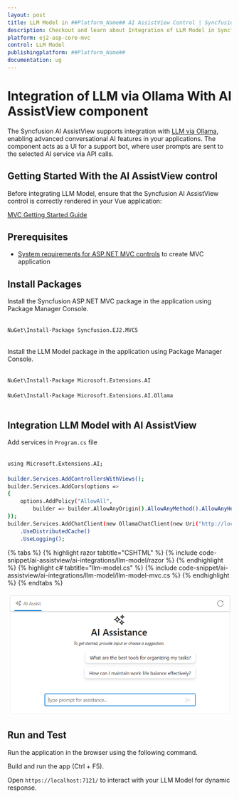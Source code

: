 ```yaml
---
layout: post
title: LLM Model in ##Platform_Name## AI AssistView Control | Syncfusion
description: Checkout and learn about Integration of LLM Model in Syncfusion ##Platform_Name## AI AssistView control of Syncfusion Essential JS 2 and more.
platform: ej2-asp-core-mvc
control: LLM Model
publishingplatform: ##Platform_Name##
documentation: ug
---
```

 
# Integration of LLM via Ollama With AI AssistView component

The Syncfusion AI AssistView supports integration with [LLM via Ollama](https://ollama.com), enabling advanced conversational AI features in your applications. The component acts as a UI for a support bot, where user prompts are sent to the selected AI service via API calls.

## Getting Started With the AI AssistView control
 
Before integrating LLM Model, ensure that the Syncfusion AI AssistView control is correctly rendered in your Vue application:
 
[ MVC Getting Started Guide](../getting-started)
 
## Prerequisites

* [System requirements for ASP.NET MVC controls](https://ej2.syncfusion.com/aspnetmvc/documentation/system-requirements) to create MVC application
 
## Install Packages
 
Install the Syncfusion ASP.NET MVC package in the application  using Package Manager Console.
 
```bash
 
NuGet\Install-Package Syncfusion.EJ2.MVC5
 
```

Install the LLM Model package in the application using Package Manager Console.
 
```bash
 
NuGet\Install-Package Microsoft.Extensions.AI

NuGet\Install-Package Microsoft.Extensions.AI.Ollama
 
```
 
##  Integration LLM Model with AI AssistView

Add services in `Program.cs` file 

```bash

using Microsoft.Extensions.AI;

builder.Services.AddControllersWithViews();
builder.Services.AddCors(options =>
{
    options.AddPolicy("AllowAll",
        builder => builder.AllowAnyOrigin().AllowAnyMethod().AllowAnyHeader());
});
builder.Services.AddChatClient(new OllamaChatClient(new Uri("http://localhost:11434/"), "deepseek-r1"))
    .UseDistributedCache()
    .UseLogging();

```

{% tabs %}
{% highlight razor tabtitle="CSHTML" %}
{% include code-snippet/ai-assistview/ai-integrations/llm-model/razor %}
{% endhighlight %}
{% highlight c# tabtitle="llm-model.cs" %}
{% include code-snippet/ai-assistview/ai-integrations/llm-model/llm-model-mvc.cs %}
{% endhighlight %}
{% endtabs %}
 
![LLM Model](../../images/llm-model.png)

## Run and Test
 
Run the application in the browser using the following command.
 
Build and run the app (Ctrl + F5).
 
Open `https://localhost:7121/` to interact with your LLM Model for dynamic response.